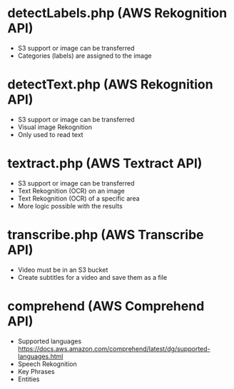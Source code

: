 # detectLabels.php (AWS Rekognition API)

- S3 support or image can be transferred
- Categories (labels) are assigned to the image

# detectText.php (AWS Rekognition API)

- S3 support or image can be transferred
- Visual image Rekognition
- Only used to read text

# textract.php (AWS Textract API)

- S3 support or image can be transferred
- Text Rekognition (OCR) on an image
- Text Rekognition (OCR) of a specific area
- More logic possible with the results

# transcribe.php (AWS Transcribe API)

- Video must be in an S3 bucket
- Create subtitles for a video and save them as a file

# comprehend (AWS Comprehend API)

- Supported languages https://docs.aws.amazon.com/comprehend/latest/dg/supported-languages.html
- Speech Rekognition
- Key Phrases
- Entities
